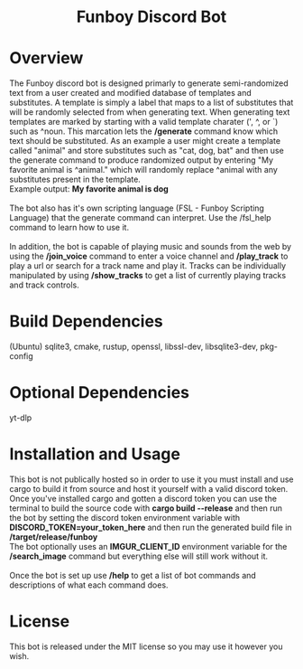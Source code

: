 <h1 align="center">
    <br>
    Funboy Discord Bot
    <br>
</h1>

# Overview

The Funboy discord bot is designed primarly to generate semi-randomized text from a user created and modified database of templates and substitutes. A template is simply a label that maps to a list of substitutes that will be randomly selected from when generating text. When generating text templates are marked by starting with a valid template charater (', ^, or `) such as ^noun. This marcation lets the **/generate** command know which text should be substituted. As an example a user might create a template called "animal" and store substitutes such as "cat, dog, bat" and then use the generate command to produce randomized output by entering "My favorite animal is ^animal." which will randomly replace ^animal with any substitutes present in the template.
<br>Example output: **My favorite animal is dog**<br>
<br>The bot also has it's own scripting language (FSL - Funboy Scripting Language) that the generate command can interpret. Use the /fsl_help command to learn how to use it.<br>
<br>In addition, the bot is capable of playing music and sounds from the web by using the **/join_voice** command to enter a voice channel and **/play_track** to play a url or search for a track name and play it. Tracks can be individually manipulated by using **/show_tracks** to get a list of currently playing tracks and track controls.

# Build Dependencies
(Ubuntu) sqlite3, cmake, rustup, openssl, libssl-dev, libsqlite3-dev, pkg-config

# Optional Dependencies
yt-dlp 

# Installation and Usage

This bot is not publically hosted so in order to use it you must install and use cargo to build it from source and host it yourself with a valid discord token. Once you've installed cargo and gotten a discord token you can use the terminal to build the source code with **cargo build --release** and then run the bot by setting the discord token environment variable with **DISCORD_TOKEN=your_token_here** and then run the generated build file in **/target/release/funboy**
<br>The bot optionally uses an **IMGUR_CLIENT_ID** environment variable for the **/search_image** command but everything else will still work without it.<br>
<br>Once the bot is set up use **/help** to get a list of bot commands and descriptions of what each command does.<br>

# License

This bot is released under the MIT license so you may use it however you wish.
